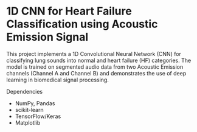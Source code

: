 # 1D CNN for Heart Failure Classification using Acoustic Emission Signal

This project implements a 1D Convolutional Neural Network (CNN) for classifying lung sounds into normal and heart failure (HF) categories. The model is trained on segmented audio data from two Acoustic Emission channels (Channel A and Channel B) and demonstrates the use of deep learning in biomedical signal processing.

Dependencies
- NumPy, Pandas
- scikit-learn
- TensorFlow/Keras
- Matplotlib
